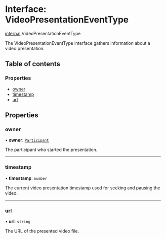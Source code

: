 # Interface: VideoPresentationEventType

[internal](../modules/internal.md).VideoPresentationEventType

The VideoPresentationEventType interface gathers information about a video presentation.

## Table of contents

### Properties

- [owner](internal.VideoPresentationEventType.md#owner)
- [timestamp](internal.VideoPresentationEventType.md#timestamp)
- [url](internal.VideoPresentationEventType.md#url)

## Properties

### owner

• **owner**: [`Participant`](internal.Participant.md)

The participant who started the presentation.

___

### timestamp

• **timestamp**: `number`

The current video presentation timestamp used for seeking and pausing the video.

___

### url

• **url**: `string`

The URL of the presented video file.

